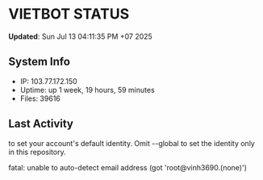 # VIETBOT STATUS
**Updated**: Sun Jul 13 04:11:35 PM +07 2025

## System Info
- IP: 103.77.172.150
- Uptime: up 1 week, 19 hours, 59 minutes
- Files: 39616

## Last Activity

to set your account's default identity.
Omit --global to set the identity only in this repository.

fatal: unable to auto-detect email address (got 'root@vinh3690.(none)')
